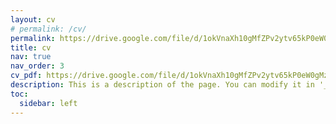 ```yaml
---
layout: cv
# permalink: /cv/
permalink: https://drive.google.com/file/d/1okVnaXh10gMfZPv2ytv65kP0eW0gMzyJ/view?usp=sharing
title: cv
nav: true
nav_order: 3
cv_pdf: https://drive.google.com/file/d/1okVnaXh10gMfZPv2ytv65kP0eW0gMzyJ/view?usp=sharing # you can also use external links here
description: This is a description of the page. You can modify it in '_pages/cv.md'. You can also change or remove the top pdf download button.
toc:
  sidebar: left
---
```

